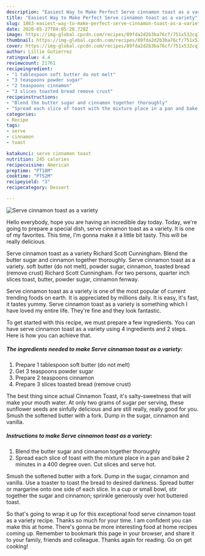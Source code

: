```yaml
---
description: "Easiest Way to Make Perfect Serve cinnamon toast as a variety"
title: "Easiest Way to Make Perfect Serve cinnamon toast as a variety"
slug: 1863-easiest-way-to-make-perfect-serve-cinnamon-toast-as-a-variety
date: 2020-05-27T04:05:28.728Z
image: https://img-global.cpcdn.com/recipes/09fda2d2b3ba76cf/751x532cq70/serve-cinnamon-toast-as-a-variety-recipe-main-photo.jpg
thumbnail: https://img-global.cpcdn.com/recipes/09fda2d2b3ba76cf/751x532cq70/serve-cinnamon-toast-as-a-variety-recipe-main-photo.jpg
cover: https://img-global.cpcdn.com/recipes/09fda2d2b3ba76cf/751x532cq70/serve-cinnamon-toast-as-a-variety-recipe-main-photo.jpg
author: Lillie Gutierrez
ratingvalue: 4.4
reviewcount: 21761
recipeingredient:
- "1 tablespoon soft butter do not melt"
- "3 teaspoons powder sugar"
- "2 teaspoons cinnamon"
- "3 slices toasted bread remove crust"
recipeinstructions:
- "Blend the butter sugar and cinnamon together thoroughly"
- "Spread each slice of toast with the mixture place in a pan and bake 2 minutes in a 400 degree oven. Cut slices and serve hot."
categories:
- Recipe
tags:
- serve
- cinnamon
- toast

katakunci: serve cinnamon toast 
nutrition: 245 calories
recipecuisine: American
preptime: "PT18M"
cooktime: "PT52M"
recipeyield: "3"
recipecategory: Dessert

---
```



![Serve cinnamon toast as a variety](https://img-global.cpcdn.com/recipes/09fda2d2b3ba76cf/751x532cq70/serve-cinnamon-toast-as-a-variety-recipe-main-photo.jpg)

Hello everybody, hope you are having an incredible day today. Today, we're going to prepare a special dish, serve cinnamon toast as a variety. It is one of my favorites. This time, I'm gonna make it a little bit tasty. This will be really delicious.

Serve cinnamon toast as a variety Richard Scott Cunningham. Blend the butter sugar and cinnamon together thoroughly. Serve cinnamon toast as a variety. soft butter (do not melt), powder sugar, cinnamon, toasted bread (remove crust) Richard Scott Cunningham. For two persons, quarter inch slices toast, butter, powder sugar, cinnamon fenway.

Serve cinnamon toast as a variety is one of the most popular of current trending foods on earth. It is appreciated by millions daily. It is easy, it's fast, it tastes yummy. Serve cinnamon toast as a variety is something which I have loved my entire life. They're fine and they look fantastic.


To get started with this recipe, we must prepare a few ingredients. You can have serve cinnamon toast as a variety using 4 ingredients and 2 steps. Here is how you can achieve that.

<!--inarticleads1-->

##### The ingredients needed to make Serve cinnamon toast as a variety:

1. Prepare 1 tablespoon soft butter (do not melt)
1. Get 3 teaspoons powder sugar
1. Prepare 2 teaspoons cinnamon
1. Prepare 3 slices toasted bread (remove crust)


The best thing since actual Cinnamon Toast, it&#39;s salty-sweetness that will make your mouth water. At only two grams of sugar per serving, these sunflower seeds are sinfully delicious and are still really, really good for you. Smush the softened butter with a fork. Dump in the sugar, cinnamon and vanilla. 

<!--inarticleads2-->

##### Instructions to make Serve cinnamon toast as a variety:

1. Blend the butter sugar and cinnamon together thoroughly
1. Spread each slice of toast with the mixture place in a pan and bake 2 minutes in a 400 degree oven. Cut slices and serve hot.


Smush the softened butter with a fork. Dump in the sugar, cinnamon and vanilla. Use a toaster to toast the bread to desired darkness. Spread butter or margarine onto one side of each slice. In a cup or small bowl, stir together the sugar and cinnamon; sprinkle generously over hot buttered toast. 

So that's going to wrap it up for this exceptional food serve cinnamon toast as a variety recipe. Thanks so much for your time. I am confident you can make this at home. There's gonna be more interesting food at home recipes coming up. Remember to bookmark this page in your browser, and share it to your family, friends and colleague. Thanks again for reading. Go on get cooking!
